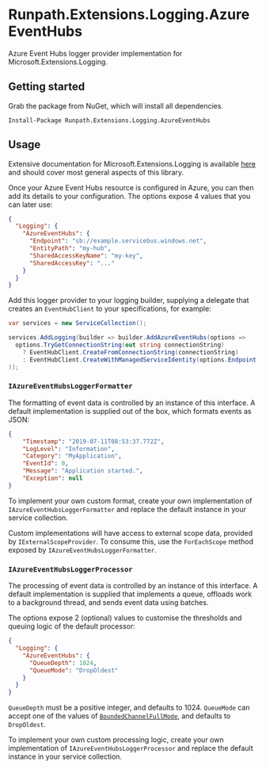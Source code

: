 # Runpath.Extensions.Logging.AzureEventHubs

Azure Event Hubs logger provider implementation for Microsoft.Extensions.Logging.

## Getting started

Grab the package from NuGet, which will install all dependencies.

`Install-Package Runpath.Extensions.Logging.AzureEventHubs`

## Usage

Extensive documentation for Microsoft.Extensions.Logging is available [here](https://docs.microsoft.com/en-us/aspnet/core/fundamentals/logging/) and should cover most general aspects of this library.

Once your Azure Event Hubs resource is configured in Azure, you can then add its details to your configuration. The options expose 4 values that you can later use:

```json
{
  "Logging": {
    "AzureEventHubs": {
      "Endpoint": "sb://example.servicebus.windows.net",
      "EntityPath": "my-hub",
      "SharedAccessKeyName": "my-key",
      "SharedAccessKey": "..."
    }
  }
}
```

Add this logger provider to your logging builder, supplying a delegate that creates an `EventHubClient` to your specifications, for example:

```csharp
var services = new ServiceCollection();

services.AddLogging(builder => builder.AddAzureEventHubs(options =>
  options.TryGetConnectionString(out string connectionString)
    ? EventHubClient.CreateFromConnectionString(connectionString)
    : EventHubClient.CreateWithManagedServiceIdentity(options.Endpoint, options.EntityPath);
));
```

### `IAzureEventHubsLoggerFormatter`

The formatting of event data is controlled by an instance of this interface. A default implementation is supplied out of the box, which formats events as JSON:

```json
{
    "Timestamp": "2019-07-11T08:53:37.772Z",
    "LogLevel": "Information",
    "Category": "MyApplication",
    "EventId": 0,
    "Message": "Application started.",
    "Exception": null
}
```

To implement your own custom format, create your own implementation of `IAzureEventHubsLoggerFormatter` and replace the default instance in your service collection.

Custom implementations will have access to external scope data, provided by `IExternalScopeProvider`. To consume this, use the `ForEachScope` method exposed by `IAzureEventHubsLoggerFormatter`.

### `IAzureEventHubsLoggerProcessor`

The processing of event data is controlled by an instance of this interface. A default implementation is supplied that implements a queue, offloads work to a background thread, and sends event data using batches.

The options expose 2 (optional) values to customise the thresholds and queuing logic of the default processor:

```json
{
  "Logging": {
    "AzureEventHubs": {
      "QueueDepth": 1024,
      "QueueMode": "DropOldest"
    }
  }
}
```

`QueueDepth` must be a positive integer, and defaults to 1024. `QueueMode` can accept one of the values of [`BoundedChannelFullMode`](https://docs.microsoft.com/en-us/dotnet/api/system.threading.channels.boundedchannelfullmode), and defaults to `DropOldest`.

To implement your own custom processing logic, create your own implementation of `IAzureEventHubsLoggerProcessor` and replace the default instance in your service collection.
